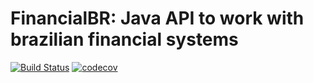 # FinancialBR: Java API to work with brazilian financial systems

[![Build Status](https://travis-ci.com/FinancialBR/financial-br.svg?branch=master)](https://travis-ci.com/FinancialBR/financial-br) [![codecov](https://codecov.io/gh/FinancialBR/financial-br/branch/master/graph/badge.svg?token=W2ssUGSoY1)](https://codecov.io/gh/FinancialBR/financial-br)